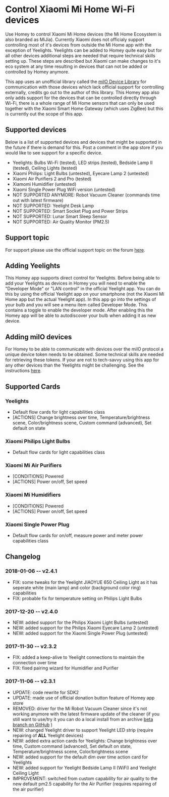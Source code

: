# Control Xiaomi Mi Home Wi-Fi devices
Use Homey to control Xiaomi Mi Home devices (the Mi Home Ecosystem is also branded as MiJia). Currently Xiaomi does not officialy support controlling most of it's devices from outside the Mi Home app with the exception of Yeelights. Yeelights can be added to Homey quite easy but for all other devices additional steps are needed that require technical skills setting up. These steps are described but Xiaomi can make changes to it's eco system at any time resulting in devices that can not be added or controlled by Homey anymore.

This app uses an unofficial library called the [miIO Device Library](https://github.com/aholstenson/miio) for communication with those devices which lack official support for controlling externally, credits go out to the author of this library. This Homey app also only adds support for the devices that can be controlled directly through Wi-Fi, there is a whole range of Mi Home sensors that can only be used together with the Xiaomi Smart Home Gateway (which uses ZigBee) but this is currently out the scope of this app.

## Supported devices
Below is a list of  supported devices and devices that might be supported in the future if there is demand for this. Post a comment in the app store if you would like to see support for a specific device.
* Yeelights: Bulbs Wi-Fi (tested), LED strips (tested), Bedside Lamp II (tested), Ceiling Lights (tested)
* Xiaomi Philips: Light Bulbs (untested), Eyecare Lamp 2 (untested)
* Xiaomi Air Purifiers 2 and Pro (tested)
* Xiamomi Humidifier (untested)
* Xiaomi Single Power Plug WiFi version (untested)
* NOT SUPPORTED ANYMORE: Robot Vacuum Cleaner (commands time out with latest firmware)
* NOT SUPPORTED: Yeelight Desk Lamp
* NOT SUPPORTED: Smart Socket Plug and Power Strips
* NOT SUPPORTED: Lunar Smart Sleep Sensor
* NOT SUPPORTED: Air Quality Monitor (PM2.5)

## Support topic
For support please use the official support topic on the forum [here](https://forum.athom.com/discussion/3295/).

## Adding Yeelights
This Homey app supports direct control for Yeelights. Before being able to add your Yeelights as devices in Homey you will need to enable the "Developer Mode" or "LAN control" in the official Yeelight app. You can do this by using the official Yeelight app on your smartphone (not the Xiaomi Mi Home app but the actual Yeelight app). In this app go into the settings of your bulb and you will see a menu item called Developer Mode. This contains a toggle to enable the developer mode. After enabling this the Homey app will be able to autodiscover your bulb when adding it as new device.

## Adding miIO devices
For Homey to be able to communicate with devices over the miIO protocol a unique device token needs to be obtained. Some technical skills are needed for retrieving these tokens. If your are not to tech-savvy using this app for any other devices than the Yeelights might be challenging. See the instructions [here](https://github.com/jghaanstra/com.xiaomi-miio/blob/master/docs/obtain_token.md).

## Supported Cards
### Yeelights
* Default flow cards for light capabilities class
* [ACTIONS] Change brightness over time, Temperature/brightness scene, Color/brightness scene, Custom command (advanced), Set default on state

### Xiaomi Philips Light Bulbs
* Default flow cards for light capabilities class

### Xiaomi Mi Air Purifiers
* [CONDITIONS] Powered
* [ACTIONS] Power on/off, Set speed

### Xiaomi Mi Humidifiers
* [CONDITIONS] Powered
* [ACTIONS] Power on/off, Set speed

### Xiaomi Single Power Plug
* Default flow cards for on/off, measure power and meter power capabilities class

## Changelog
### 2018-01-06 -- v2.4.1
* FIX: some tweaks for the Yeelight JIAOYUE 650 Ceiling Light as it has seperate white (main lamp) and color (background color ring) capabilities
* FIX: probable fix for temperature setting on Philips Light Bulbs

### 2017-12-20 -- v2.4.0
* NEW: added support for the Philips Xiaomi Light Bulbs (untested)
* NEW: added support for the Philips Xiaomi Eyecare Lamp 2 (untested)
* NEW: added support for the Xiaomi Single Power Plug (untested)

### 2017-11-30 -- v2.3.2
* FIX: added a keep-alive to Yeelight connections to maintain the connection over time
* FIX: fixed pairing wizard for Humidifier and Purifier

### 2017-11-06 -- v2.3.1
* UPDATE: code rewrite for SDK2
* UPDATE: made use of official donation button feature of Homey app store
* REMOVED: driver for the Mi Robot Vacuum Cleaner since it's not working anymore with the latest firmware update of the cleaner (if you still want to use/try it you can do a local install from an archive [beta branch on GitHub](https://github.com/jghaanstra/com.xiaomi-miio/releases/tag/2.3.1-beta) )
* NEW: changed Yeelight driver to support Yeelight LED strip (require repairing of **ALL** Yeelight devices)
* NEW: added extra action cards for Yeelights: Change brightness over time, Custom command (advanced), Set default on state, Temperature/brightness scene, Color/brightness scene
* NEW: added support for the default dim over time action card for Yeelights
* NEW: added support for Yeelight Bedside Lamp II (WiFi) and Yeelight Ceiling Light
* IMPROVEMENT: switched from custom capability for air quality to the new default pm2.5 capability for the Air Purifier (requires repairing of the air purifier)
